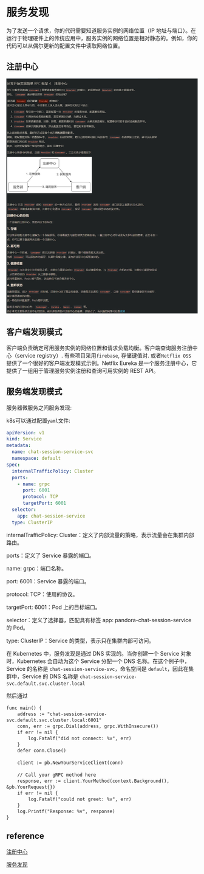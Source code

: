 # 服务发现

为了发送一个请求，你的代码需要知道服务实例的网络位置（IP 地址与端口）。在运行于物理硬件上的传统应用中，服务实例的网络位置是相对静态的。例如，你的代码可以从偶尔更新的配置文件中读取网络位置。

## 注册中心

![1](/Image/rpc/1.png)

## 客户端发现模式

客户端负责确定可用服务实例的网络位置和请求负载均衡。客户端查询服务注册中心（service registry）. 有些项目采用`firebase`, 存储键值对.
或者`Netflix OSS` 提供了一个很好的客户端发现模式示例。Netflix Eureka 是一个服务注册中心，它提供了一组用于管理服务实例注册和查询可用实例的 REST API。

## 服务端发现模式

服务器微服务之间服务发现:

k8s可以通过配置`yaml`文件:

```yaml
apiVersion: v1
kind: Service
metadata:
  name: chat-session-service-svc
  namespace: default
spec:
  internalTrafficPolicy: Cluster
  ports:
    - name: grpc
      port: 6001
      protocol: TCP
      targetPort: 6001
  selector:
    app: chat-session-service
  type: ClusterIP
```

internalTrafficPolicy: Cluster：定义了内部流量的策略，表示流量会在集群内部路由。

ports：定义了 Service 暴露的端口。

name: grpc：端口名称。

port: 6001：Service 暴露的端口。

protocol: TCP：使用的协议。

targetPort: 6001：Pod 上的目标端口。

selector：定义了选择器，匹配具有标签 app: pandora-chat-session-service 的 Pod。

type: ClusterIP：Service 的类型，表示只在集群内部可访问。

在 Kubernetes 中，服务发现是通过 DNS 实现的。当你创建一个 Service 对象时，Kubernetes 会自动为这个 Service 分配一个 DNS 名称。在这个例子中，Service 的名称是 `chat-session-service-svc`，命名空间是 `default`，因此在集群中，Service 的 DNS 名称是 `chat-session-service-svc.default.svc.cluster.local`

然后通过

```golang
func main() {
    address := "chat-session-service-svc.default.svc.cluster.local:6001"
    conn, err := grpc.Dial(address, grpc.WithInsecure())
    if err != nil {
        log.Fatalf("did not connect: %v", err)
    }
    defer conn.Close()

    client := pb.NewYourServiceClient(conn)

    // Call your gRPC method here
    response, err := client.YourMethod(context.Background(), &pb.YourRequest{})
    if err != nil {
        log.Fatalf("could not greet: %v", err)
    }
    log.Printf("Response: %v", response)
}
```

## reference

[注册中心](https://www.cnblogs.com/chenchuxin/p/15178298.html)

[服务发现](https://docshome.gitbook.io/microservices/4-service-discovery)